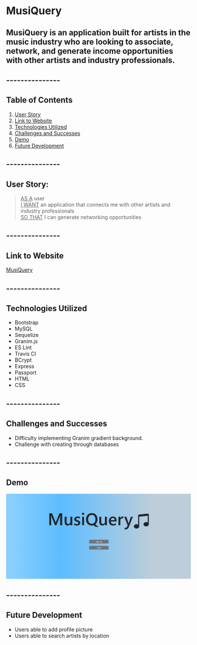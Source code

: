 # MusiQuery

## MusiQuery is an application built for artists in the music industry who are looking to associate, network, and generate income opportunities with other artists and industry professionals.

## ---------------
## Table of Contents
1. [User Story](#User-Story)
2. [Link to Website](#Link-to-Website )
3. [Technologies Utilized](#Technologies-Utilized)
4. [Challenges and Successes](#Challenges-and-Successes)
5. [Demo](#Demo)
6. [Future Development](#Future-Development)


## ---------------
## User Story:

> <ins>AS A</ins> user\
> <ins>I WANT</ins> an application that connects me with other artists and industry professionals\
> <ins>SO THAT</ins> I can generate networking opportunities

## ---------------
## Link to Website
[MusiQuery](http://github.com)

## ---------------
## Technologies Utilized

* Bootstrap
* MySQL
* Sequelize
* Granim.js
* ES Lint
* Travis CI
* BCrypt
* Express
* Passport
* HTML
* CSS

## ---------------
## Challenges and Successes
* Difficulty implementing Granim gradient background.
* Challenge with creating through databases

## ---------------
## Demo

![MusiQuery](public/images/musiquery.png)

## ---------------
## Future Development
* Users able to add profile picture
* Users able to search artists by location
